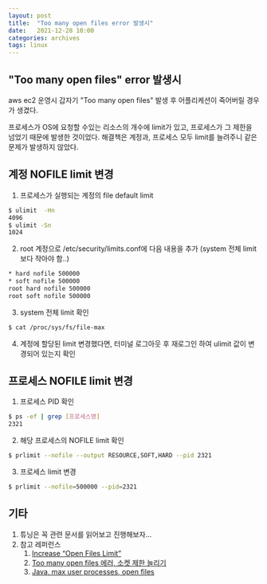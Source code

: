 ```yaml
---
layout: post
title:  "Too many open files error 발생시"
date:   2021-12-28 10:00
categories: archives
tags: linux
---
```

## "Too many open files" error 발생시

aws ec2 운영시 갑자기 "Too many open files" 발생 후 어플리케션이 죽어버릴 경우가 생겼다.

프로세스가 OS에 요청할 수있는 리소스의 개수에 limit가 있고, 프로세스가 그 제한을 넘었기 때문에 발생한 것이었다.
해결책은 계정과, 프로세스 모두 limit를 늘려주니 같은 문제가 발생하지 않았다.

## 계정 NOFILE limit 변경
1. 프로세스가 실행되는 계정의 file default limit
```bash
$ ulimit  -Hn
4096
$ ulimit -Sn
1024
```

2. root 계정으로 /etc/security/limits.conf에 다음 내용을 추가 (system 전체 limit 보다 작아야 함..)
```bash
* hard nofile 500000
* soft nofile 500000
root hard nofile 500000
root soft nofile 500000
```
  
3. system 전체 limit 확인 
```bash
$ cat /proc/sys/fs/file-max
```

4. 계정에 할당된 limit 변경했다면, 터미널 로그아웃 후 재로그인 하여 ulimit 값이 변경되어 있는지 확인


## 프로세스 NOFILE limit 변경
1. 프로세스 PID 확인
```bash
$ ps -ef | grep [프로세스명]
2321
```

2. 해당 프로세스의 NOFILE limit 확인
```bash
$ prlimit --nofile --output RESOURCE,SOFT,HARD --pid 2321
```

3. 프로세스 limit 변경
```bash
$ prlimit --nofile=500000 --pid=2321
```

## 기타
1. 튜닝은 꼭 관련 문서를 읽어보고 진행해보자...
2. 참고 레퍼런스
   1. [Increase “Open Files Limit”](https://aws-labs.com/increase-open-files-limit/)
   2. [Too many open files 에러, 소켓 제한 늘리기](https://devbrain.tistory.com/53)
   3. [Java, max user processes, open files](https://techblog.woowahan.com/2569/)
